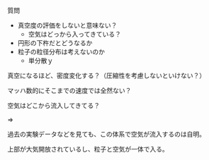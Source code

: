 質問



* 真空度の評価をしないと意味ない？
  * 空気はどっから入ってきている？
* 円形の下杵だとどうなるか
* 粒子の粒径分布は考えないのか
  * 単分散ｙ





真空になるほど、密度変化する？（圧縮性を考慮しないといけない？）

マッハ数的にそこまでの速度では全然ない？

空気はどこから流入してきてる？



=>

過去の実験データなどを見ても、この体系で空気が流入するのは自明。

上部が大気開放されているし、粒子と空気が一体で入る。